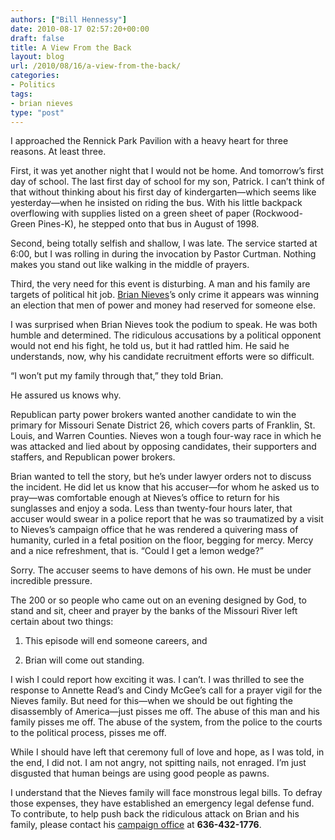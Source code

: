 ```yaml
---
authors: ["Bill Hennessy"]
date: 2010-08-17 02:57:20+00:00
draft: false
title: A View From the Back
layout: blog
url: /2010/08/16/a-view-from-the-back/
categories:
- Politics
tags:
- brian nieves
type: "post"
---
```


I approached the Rennick Park Pavilion with a heavy heart for three reasons. At least three.

 

First, it was yet another night that I would not be home. And tomorrow’s first day of school. The last first day of school for my son, Patrick. I can’t think of that without thinking about his first day of kindergarten—which seems like yesterday—when he insisted on riding the bus. With his little backpack overflowing with supplies listed on a green sheet of paper (Rockwood-Green Pines-K), he stepped onto that bus in August of 1998. 

 

Second, being totally selfish and shallow, I was late. The service started at 6:00, but I was rolling in during the invocation by Pastor Curtman. Nothing makes you stand out like walking in the middle of prayers.

 

Third, the very need for this event is disturbing. A man and his family are targets of political hit job. [Brian Nieves](https://www.nievesteam.com/index.php)’s only crime it appears was winning an election that men of power and money had reserved for someone else.

 

I was surprised when Brian Nieves took the podium to speak. He was both humble and determined. The ridiculous accusations by a political opponent would not end his fight, he told us, but it had rattled him. He said he understands, now, why his candidate recruitment efforts were so difficult.

 

“I won’t put my family through that,” they told Brian.

 

He assured us knows why.

 

Republican party power brokers wanted another candidate to win the primary for Missouri Senate District 26, which covers parts of Franklin, St. Louis, and Warren Counties. Nieves won a tough four-way race in which he was attacked and lied about by opposing candidates, their supporters and staffers, and Republican power brokers. 

 

Brian wanted to tell the story, but he’s under lawyer orders not to discuss the incident. He did let us know that his accuser—for whom he asked us to pray—was comfortable enough at Nieves’s office to return for his sunglasses and enjoy a soda. Less than twenty-four hours later, that accuser would swear in a police report that he was so traumatized by a visit to Nieves’s campaign office that he was rendered a quivering mass of humanity, curled in a fetal position on the floor, begging for mercy. Mercy and a nice refreshment, that is. “Could I get a lemon wedge?” 

 

Sorry. The accuser seems to have demons of his own. He must be under incredible pressure. 

 

The 200 or so people who came out on an evening designed by God, to stand and sit, cheer and prayer by the banks of the Missouri River left certain about two things:

 

1. This episode will end someone careers, and

 

2. Brian will come out standing. 

 

I wish I could report how exciting it was. I can’t. I was thrilled to see the response to Annette Read’s and Cindy McGee’s call for a prayer vigil for the Nieves family. But need for this—when we should be out fighting the disassembly of America—just pisses me off. The abuse of this man and his family pisses me off. The abuse of the system, from the police to the courts to the political process, pisses me off.

 

While I should have left that ceremony full of love and hope, as I was told, in the end, I did not. I am not angry, not spitting nails, not enraged. I’m just disgusted that human beings are using good people as pawns. 

 

I understand that the Nieves family will face monstrous legal bills. To defray those expenses, they have established an emergency legal defense fund. To contribute, to help push back the ridiculous attack on Brian and his family, please contact his [campaign office](https://www.nievesteam.com/) at **636-432-1776**.
